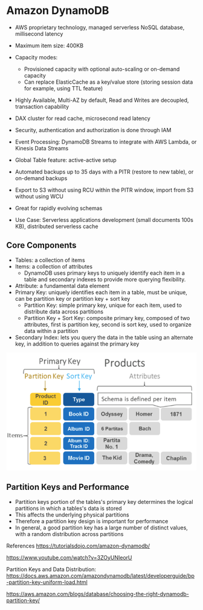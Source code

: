 # Amazon DynamoDB

- AWS proprietary technology, managed serverless NoSQL database, millisecond latency
- Maximum item size: 400KB
- Capacity modes: 
    - Provisioned capacity with optional auto-scaling or on-demand capacity
    - Can replace ElasticCache as a key/value store (storing session data for example, using TTL feature)
- Highly Available, Multi-AZ by default, Read and Writes are decoupled, transaction capability
- DAX cluster for read cache, microsecond read latency
- Security, authentication and authorization is done through IAM
- Event Processing: DynamoDB Streams to integrate with AWS Lambda, or Kinesis Data Streams
- Global Table feature: active-active setup
- Automated backups up to 35 days with a PITR (restore to new table), or on-demand backups
- Export to S3 without using RCU within the PITR window, import from S3 without using WCU
- Great for rapidly evolving schemas

- Use Case: Serverless applications development (small documents 100s KB), distributed serverless cache

## Core Components

- Tables: a collection of items
- Items: a collection of attributes
    - DynamoDB uses primary keys to uniquely identify each item in a table and secondary indexes to provide more querying flexibility.
- Attribute: a fundamental data element
- Primary Key: uniquely identifies each item in a table, must be unique, can be partition key or partition key + sort key
    - Partition Key: simple primary key, unique for each item, used to distribute data across partitions
    - Partition Key + Sort Key: composite primary key, composed of two attributes, first is partition key, second is sort key, used to organize data within a partition
- Secondary Index: lets you query the data in the table using an alternate key, in addition to queries against the primary key

![Alt text](images/dynamodb-core.png)

## Partition Keys and Performance

- Partition keys portion of the tables's primary key determines the logical partitions in which a tables's data is stored
- This affects the underlying physical partitions
- Therefore a partition key design is important for performance
- In general, a good partition key has a large number of distinct values, with a random distribution across partitions


References
https://tutorialsdojo.com/amazon-dynamodb/

https://www.youtube.com/watch?v=3ZOyUNIeorU

Partition Keys and Data Distribution:
https://docs.aws.amazon.com/amazondynamodb/latest/developerguide/bp-partition-key-uniform-load.html

https://aws.amazon.com/blogs/database/choosing-the-right-dynamodb-partition-key/

